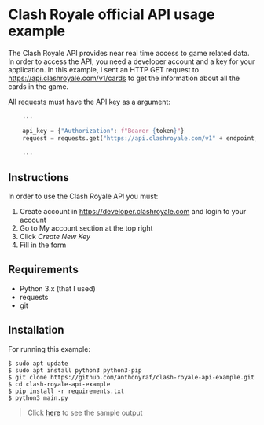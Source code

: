 # Clash Royale official API usage example
The Clash Royale API provides near real time access to game related data. In order to access the API, you need a developer account and a key for your application. In this example, I sent an HTTP GET request to https://api.clashroyale.com/v1/cards to get the information about all the cards in the game.

All requests must have the API key as a argument:
```python
    ...
    
    api_key = {"Authorization": f"Bearer {token}"}
    request = requests.get("https://api.clashroyale.com/v1" + endpoint, api_key)
    
    ...
```
## Instructions <br>
In order to use the Clash Royale API you must:
1. Create account in https://developer.clashroyale.com and login to your account
2. Go to My account section at the top right
3. Click *Create New Key* 
4. Fill in the form

## Requirements
- Python 3.x (that I used)
- requests
- git

## Installation
For running this example:
    
    $ sudo apt update 
    $ sudo apt install python3 python3-pip
    $ git clone https://github.com/anthonyraf/clash-royale-api-example.git
    $ cd clash-royale-api-example
    $ pip install -r requirements.txt
    $ python3 main.py

> Click [here](https://github.com/anthonyraf/clash-royale-api-example/blob/main/example_response.json) to see the sample output

